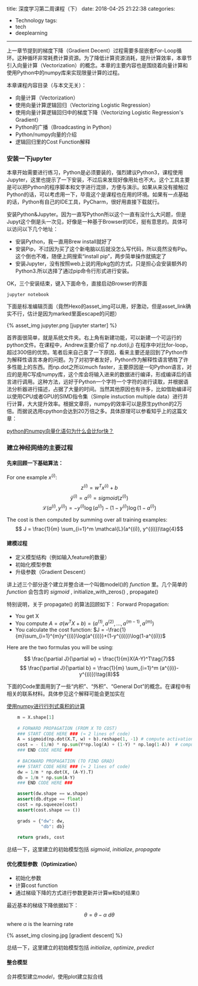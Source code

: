 title: 深度学习第二周课程（下）
date: 2018-04-25 21:22:38
categories:
- Technology
tags:
- tech
- deeplearning
---

上一章节提到的梯度下降（Gradient Decent）过程需要多层嵌套For-Loop循环。这种循环非常耗费计算资源。为了降低计算资源消耗，提升计算效率，本章节引入向量计算（Vectorization）的概念。本章的主要内容也是围绕着向量计算和使用Python中的numpy库来实现限量计算的过程。

本章课程内容目录（与本文无关）：
*	向量计算（Vectorization）
*	使用向量计算逻辑回归（Vectorizing Logistic Regression）
*	使用向量计算逻辑回归中的梯度下降（Vectorizing Logistic Regression's Gradient）
*	Python的广播（Broadcasting in Python）
*	Python/numpy向量的介绍
*	逻辑回归里的Cost Function解释

### 安装一下jupyter

本章开始需要进行练习，Python是必须要装的，强烈建议Python3，课程使用Jupyter，这里也提示了一下安装，不过后来发现好像用处也不大。这个工具主要是可以把Python的程序脚本和文字进行混排，方便与演示。如果从来没有接触过Python的话，可以考虑用一下，毕竟这个是课程也在用的环境。如果有一点基础的话，Python有自己的IDE工具，PyCharm，很好用直接下载就行。

安装Python&Jupyter。因为一直写Python所以这个一直有没什么大问题，但是Jupyt这个倒是头一次见，好像是一种基于Browser的IDE，挺有意思的。具体可以访问以下几个地址：

*	安装Python，我一直用Brew install就好了
*	安装Pip，不过因为买了这个新电脑以后就没怎么写代码，所以竟然没有Pip。这个倒也不难，随便上网搜索“install pip”，两步简单操作就搞定了
*	安装Jupyter，没有按照web上说的用pkg包的方式，只是担心会安装额外的Python3.所以选择了通过pip命令行形式进行安装。

OK，三个安装结束，键入下面命令，直接启动Browser的界面

```
jupyter notebook
```

下面是标准编辑页面（竟然Hexo的asset_img可以用，好激动，但是asset_link确实不行，估计是因为marked里面escape的问题）

{% asset_img jupyter.png [jupyter starter] %}

首界面很简单，就是系统文件夹。右上角有新建功能，可以新建一个可运行的python文件。在课程中，Andrew主要介绍了 np.dot(i,j) 在程序中对比for-loop，超过300倍的优势。笔者后来自己查了一下原因，看来主要还是回到了Python作为解释性语言本身的问题。为了对初学者友好，Python作为解释性语言牺牲了许多性能上的东西。而np.dot之所以much faster，主要原因是一句Python语言，对应的是用C写成numpy库，这个库会将输入进来的数据进行编译，形成编译后的语言进行调用。这种方法，远好于Python一个字符一个字符的进行读取，并根据语法分析器进行描述，占据了大量的时间。当然其他原因也有许多，比如借助编译可以使用CPU或者GPU的SIMD指令集（Simple instuction multiple data）进行并行计算，大大提升效率。根据文章将，numpy的效率可以是原生python的2万倍。而据说选用cpython会达到20万倍之多。具体原理可以参看知乎上的这篇文章：

[python的numpy向量化语句为什么会比for快？](https://www.zhihu.com/question/67652386)

### 建立神经网络的主要过程

####	先来回顾一下基础算法：
For one example $x^{(i)}$:
$$z^{(i)} = w^T x^{(i)} + b \tag{1}$$
$$\hat{y}^{(i)} = a^{(i)} = sigmoid(z^{(i)})\tag{2}$$ 
$$ \mathcal{L}(a^{(i)}, y^{(i)}) =  - y^{(i)}  \log(a^{(i)}) - (1-y^{(i)} )  \log(1-a^{(i)})\tag{3}$$

The cost is then computed by summing over all training examples:
$$ J = \frac{1}{m} \sum_{i=1}^m \mathcal{L}(a^{(i)}, y^{(i)})\tag{4}$$

####	建模过程
*	定义模型结构（例如输入feature的数量）
*	初始化模型参数
*	升级参数（Gradient Descent）

讲上述三个部分逐个建立并整合进一个叫做model()的 $function$ 里。几个简单的 $function$ 会包含的 $sigmoid$ , initialize_with_zeros() , propagate() 

特别说明，关于 propagate() 的算法回顾如下：
Forward Propagation:
- You get X
- You compute $A = \sigma(w^T X + b) = (a^{(1)}, a^{(2)}, ..., a^{(m-1)}, a^{(m)})$
- You calculate the cost function: $J = -\frac{1}{m}\sum_{i=1}^{m}y^{(i)}\log(a^{(i)})+(1-y^{(i)})\log(1-a^{(i)})$

Here are the two formulas you will be using: 

$$ \frac{\partial J}{\partial w} = \frac{1}{m}X(A-Y)^T\tag{7}$$
$$ \frac{\partial J}{\partial b} = \frac{1}{m} \sum_{i=1}^m (a^{(i)}-y^{(i)})\tag{8}$$

下面的Code里面用到了一些“内积”、“外积”、“General Dot”的概念。在课程中有相关的联系材料。具体参见这个解释可能会更加实在

[使用numpy进行行列式乘积的计算](https://hk.saowen.com/a/c2cbbdb3dc43d41a717517faca384dc6228a9d2cbab31b59eca3f468c59e33b4)


```Python	
    m = X.shape[1]
    
    # FORWARD PROPAGATION (FROM X TO COST)
    ### START CODE HERE ### (≈ 2 lines of code)
    A = sigmoid(np.dot(X.T, w) + b).reshape(1, -1) # compute activation
    cost = - (1/m) * np.sum(Y*np.log(A) + (1-Y) * np.log(1-A))  # compute cost
    ### END CODE HERE ###
    
    # BACKWARD PROPAGATION (TO FIND GRAD)
    ### START CODE HERE ### (≈ 2 lines of code)
    dw = 1/m * np.dot(X, (A-Y).T)
    db = 1/m * np.sum(A-Y)
    ### END CODE HERE ###

    assert(dw.shape == w.shape)
    assert(db.dtype == float)
    cost = np.squeeze(cost)
    assert(cost.shape == ())
    
    grads = {"dw": dw,
             "db": db}
    
    return grads, cost
```

总结一下，这里建立的初始模型包括
$sigmoid$, $initialize$, $propagate$

####	优化模型参数（Optimization）
*	初始化参数
*	计算cost function 
*	通过梯级下降的方式进行参数更新并计算w和b的结果()

最近基本的梯级下降依据如下：
$$ \theta = \theta - \alpha \text{ } d\theta \tag{9}$$ 
where $\alpha$ is the learning rate

{% asset_img closing.jpg [gradient descent] %}

总结一下，这里建立的初始模型包括
$initialize$, $optimize$, $predict$

####	整合模型

合并模型建立$model$，使用plot建立拟合线

